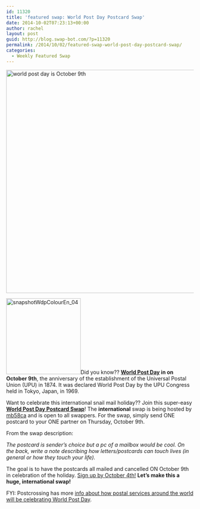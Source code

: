 ```yaml
---
id: 11320
title: 'featured swap: World Post Day Postcard Swap'
date: 2014-10-02T07:23:13+00:00
author: rachel
layout: post
guid: http://blog.swap-bot.com/?p=11320
permalink: /2014/10/02/featured-swap-world-post-day-postcard-swap/
categories:
  - Weekly Featured Swap
---
```

[<img src="http://blog.swap-bot.com/wp-content/uploads/2014/10/post.jpg" alt="world post day is October 9th" width="600" height="600" class="alignnone size-full wp-image-11321" />](https://www.flickr.com/photos/rlj/15233324707/)

[<img src="http://blog.swap-bot.com/wp-content/uploads/2014/10/snapshotWdpColourEn_04.jpg" alt="snapshotWdpColourEn_04" width="200" height="204" class="alignright size-full wp-image-11322" />](http://www.upu.int/en/the-upu/world-post-day/about-wpd.html)Did you know?? **[World Post Day](http://www.upu.int/en/the-upu/world-post-day/about-wpd.html) in on October 9th**, the anniversary of the establishment of the Universal Postal Union (UPU) in 1874. It was declared World Post Day by the UPU Congress held in Tokyo, Japan, in 1969. 

Want to celebrate this international snail mail holiday?? Join this super-easy [**World Post Day Postcard Swap**](http://www.swap-bot.com/swap/show/185484)! The **international** swap is being hosted by [mb58ca](http://www.swap-bot.com/user:mb58ca) and is open to all swappers. For the swap, simply send ONE postcard to your ONE partner on Thursday, October 9th. 

From the swap description:

 _The postcard is sender&#8217;s choice but a pc of a mailbox would be cool. On the back, write a note describing how letters/postcards can touch lives (in general or how they touch your life)._

The goal is to have the postcards all mailed and cancelled ON October 9th in celebration of the holiday. [Sign up by October 4th!](http://www.swap-bot.com/swap/show/185484) **Let&#8217;s make this a huge, international swap!**

FYI: Postcrossing has more [info about how postal services around the world will be celebrating World Post Day](http://www.postcrossing.com/world-post-day/2014).
